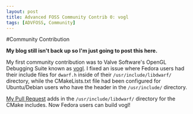 ```yaml
---
layout: post
title: Advanced FOSS Community Contrib 0: vogl
tags: [ADVFOSS, Community]
---
```

#Community Contribution

**My blog still isn't back up so I'm just going to post this here.**

My first community contribution was to Valve Software's OpenGL Debugging Suite known as [vogl](https://github.com/ValveSoftware/vogl/). I fixed an issue where Fedora users had their include files for `dwarf.h` inside of their `/usr/include/libdwarf/` directory, while the CMakeLists.txt file had been configured for Ubuntu/Debian users who have the header in the `/usr/include/` directory.

[My Pull Request](https://github.com/ValveSoftware/vogl/pull/165) adds in the `/usr/include/libdwarf/` directory for the CMake includes. Now Fedora users can build vogl!


